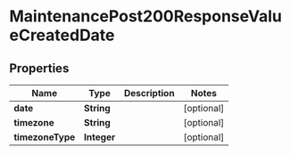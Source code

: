 

# MaintenancePost200ResponseValueCreatedDate


## Properties

| Name | Type | Description | Notes |
|------------ | ------------- | ------------- | -------------|
|**date** | **String** |  |  [optional] |
|**timezone** | **String** |  |  [optional] |
|**timezoneType** | **Integer** |  |  [optional] |



